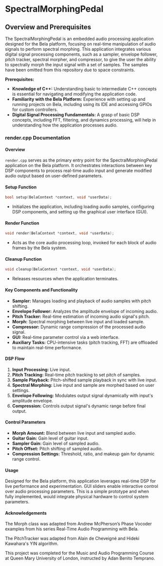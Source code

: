 # SpectralMorphingPedal

## Overview and Prerequisites
The SpectralMorphingPedal is an embedded audio processing application designed for the Bela platform, focusing on real-time manipulation of audio signals to perform spectral morphing. This application integrates various digital signal processing components, such as a sampler, envelope follower, pitch tracker, spectral morpher, and compressor, to give the user the ability to spectrally morph the input signal with a set of samples. The samples have been omitted from this repository due to space constraints.

**Prerequisites:**
- **Knowledge of C++:** Understanding basic to intermediate C++ concepts is essential for navigating and modifying the application code.
- **Familiarity with the Bela Platform:** Experience with setting up and running projects on Bela, including using its IDE and accessing GPIOs for custom controllers.
- **Digital Signal Processing Fundamentals:** A grasp of basic DSP concepts, including FFT, filtering, and dynamics processing, will help in understanding how the application processes audio.

### render.cpp Documentation

#### Overview
`render.cpp` serves as the primary entry point for the SpectralMorphingPedal application on the Bela platform. It orchestrates interactions between key DSP components to process real-time audio input and generate modified audio output based on user-defined parameters.

#### Setup Function
```cpp
bool setup(BelaContext *context, void *userData);
```
- Initializes the application, including loading audio samples, configuring DSP components, and setting up the graphical user interface (GUI).

#### Render Function
```cpp
void render(BelaContext *context, void *userData);
```
- Acts as the core audio processing loop, invoked for each block of audio frames by the Bela system.

#### Cleanup Function
```cpp
void cleanup(BelaContext *context, void *userData);
```
- Releases resources when the application terminates.

#### Key Components and Functionality
- **Sampler:** Manages loading and playback of audio samples with pitch shifting.
- **Envelope Follower:** Analyzes the amplitude envelope of incoming audio.
- **Pitch Tracker:** Real-time estimation of incoming audio signal's pitch.
- **Morph:** Spectral morphing between live input and loaded sample.
- **Compressor:** Dynamic range compression of the processed audio signal.
- **GUI:** Real-time parameter control via a web interface.
- **Auxiliary Tasks:** CPU-intensive tasks (pitch tracking, FFT) are offloaded to maintain real-time performance.

#### DSP Flow
1. **Input Processing:** Live input.
2. **Pitch Tracking:** Real-time pitch tracking to set pitch of samples.
3. **Sample Playback:** Pitch-shifted sample playback in sync with live input.
4. **Spectral Morphing:** Live input and sample are morphed based on user settings.
5. **Envelope Following:** Modulates output signal dynamically with input's amplitude envelope.
6. **Compression:** Controls output signal's dynamic range before final output.

#### Control Parameters
- **Morph Amount:** Blend between live input and sampled audio.
- **Guitar Gain:** Gain level of guitar input.
- **Sampler Gain:** Gain level of sampled audio.
- **Pitch Offset:** Pitch shifting of sampled audio.
- **Compression Settings:** Threshold, ratio, and makeup gain for dynamic range control.

#### Usage
Designed for the Bela platform, this application leverages real-time DSP for live performance and experimentation. GUI sliders enable interactive control over audio processing parameters. This is a simple prototype and when fully implemented, would integrate physical hardware to control system parameters.

#### Acknowledgements

The Morph class was adapted from Andrew McPherson’s Phase Vocoder examples from his series Real-Time Audio Programming with Bela.

The PitchTracker was adapted from Alain de Cheveigné and Hideki Kawahara's YIN algorithm.

This project was completed for the Music and Audio Programming Course at Queen Mary University of London, instructed by Adan Benito Temprano.

